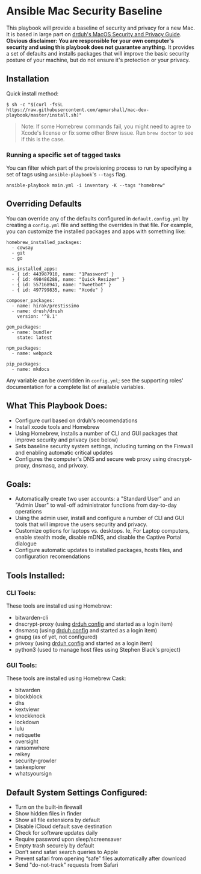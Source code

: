 # Ansible Mac Security Baseline

This playbook will provide a baseline of security and privacy for a new Mac. It is based in large part on [drduh's MacOS Security and Privacy Guide](https://github.com/drduh/macOS-Security-and-Privacy-Guide). **Obvious disclaimer: You are responsible for your own computer's security and using this playbook does not guarantee anything.** It provides a set of defaults and installs packages that will improve the basic security posture of your machine, but do not ensure it's protection or your privacy.

## Installation

Quick install method: 

`$ sh -c "$(curl -fsSL https://raw.githubusercontent.com/apmarshall/mac-dev-playbook/master/install.sh)"`

> Note: If some Homebrew commands fail, you might need to agree to Xcode's license or fix some other Brew issue. Run `brew doctor` to see if this is the case.

### Running a specific set of tagged tasks

You can filter which part of the provisioning process to run by specifying a set of tags using `ansible-playbook`'s `--tags` flag.

    ansible-playbook main.yml -i inventory -K --tags "homebrew"

## Overriding Defaults

You can override any of the defaults configured in `default.config.yml` by creating a `config.yml` file and setting the overrides in that file. For example, you can customize the installed packages and apps with something like:

    homebrew_installed_packages:
      - cowsay
      - git
      - go
    
    mas_installed_apps:
      - { id: 443987910, name: "1Password" }
      - { id: 498486288, name: "Quick Resizer" }
      - { id: 557168941, name: "Tweetbot" }
      - { id: 497799835, name: "Xcode" }
    
    composer_packages:
      - name: hirak/prestissimo
      - name: drush/drush
        version: '^8.1'
    
    gem_packages:
      - name: bundler
        state: latest
    
    npm_packages:
      - name: webpack
    
    pip_packages:
      - name: mkdocs

Any variable can be overridden in `config.yml`; see the supporting roles' documentation for a complete list of available variables.

## What This Playbook Does:
- Configure curl based on drduh's recomendations
- Install xcode tools and Homebrew
- Using Homebrew, installs a number of CLI and GUI packages that improve security and privacy (see below)
- Sets baseline security system settings, including turning on the Firewall and enabling automatic critical updates
- Configures the computer's DNS and secure web proxy using dnscrypt-proxy, dnsmasq, and privoxy.

## Goals:
- Automatically create two user accounts: a "Standard User" and an "Admin User" to wall-off administrator functions from day-to-day operations
- Using the admin user, install and configure a number of CLI and GUI tools that will improve the users security and privacy.
- Customize options for laptops vs. desktops. Ie, For Laptop computers, enable stealth mode, disable mDNS, and disable the Captive Portal dialogue
- Configure automatic updates to installed packages, hosts files, and configuration recomendations

## Tools Installed:

### CLI Tools:

These tools are installed using Homebrew:
- bitwarden-cli 
- dnscrypt-proxy (using [drduh config]() and started as a login item)
- dnsmasq (using [drduh config]() and started as a login item)
- gnupg (as of yet, not configured)
- privoxy (using [drduh config]() and started as a login item)
- python3 (used to manage host files using Stephen Black's project)

### GUI Tools:
These tools are installed using Homebrew Cask:
  - bitwarden
  - blockblock
  - dhs
  - kextviewr
  - knockknock
  - lockdown
  - lulu
  - netiquette
  - oversight
  - ransomwhere
  - reikey
  - security-growler
  - taskexplorer
  - whatsyoursign

## Default System Settings Configured:
- Turn on the built-in firewall
- Show hidden files in finder
- Show all file extensions by default
- Disable iCloud default save destination
- Check for software updates daily
- Require password upon sleep/screensaver
- Empty trash securely by default
- Don’t send safari search queries to Apple
- Prevent safari from opening “safe” files automatically after download
- Send "do-not-track" requests from Safari
